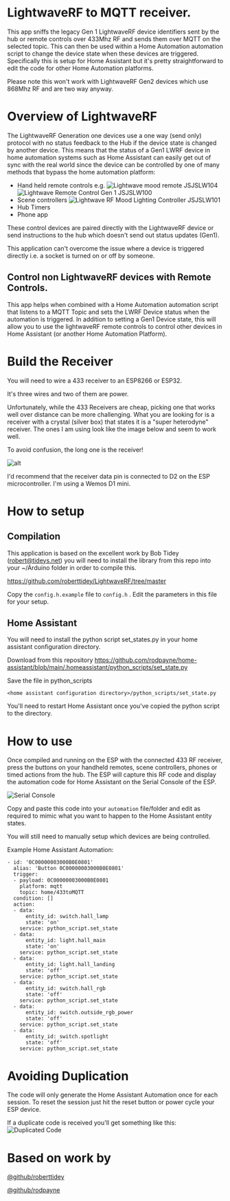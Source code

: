 # LightwaveRF to MQTT receiver. 

This app sniffs the legacy Gen 1 LightwaveRF device identifiers sent by the hub or remote controls over 433Mhz RF and sends them over MQTT on the selected topic. This  can then be used within a Home Automation automation script to change the device state when these devices are triggered.
Specifically this is setup for Home Assistant but it's pretty straightforward to edit the code for other Home Automation platforms. 

Please note this won't work with LightwaveRF Gen2 devices which use 868Mhz RF and are two way anyway.

# Overview of LightwaveRF 

The LightwaveRF Generation one devices use a one way (send only) protocol with no status feedback to the Hub if the device state is changed by another device. This means that the status of a Gen1 LWRF device in home automation systems such as Home Assistant can easily get out of sync with the real world since the device can be controlled by one of many methods that bypass the home automation platform:

- Hand held remote controls 
    e.g. 
![Lightwave mood remote JSJSLW104](images/hh_remote.jpg)
![Lightwave Remote Control Gen 1 JSJSLW100](images/mood_remote.jpg) 
- Scene controllers
![Lightwave RF Mood Lighting Controller JSJSLW101](images/mood_control.jpg)
- Hub Timers
- Phone app

These control devices are paired directly with the LightwaveRF device or send instructions to the hub which doesn't send out status updates (Gen1).

This application can't overcome the issue where a device is triggered directly i.e. a socket is turned on or off by someone. 

## Control non LightwaveRF devices with Remote Controls.
This app helps when combined with a Home Automation automation script that listens to a MQTT Topic and sets the LWRF Device status when the automation is triggered. In addition to setting a Gen1 Device state, this will allow you to use the lightwaveRF remote controls to control other devices in Home Assistant (or another Home Automation Platform).

# Build the Receiver
You will need to wire a 433 receiver to an ESP8266 or ESP32. 

It's three wires and two of them are power. 

Unfortunately, while the 433 Receivers are cheap, picking one that works well over distance can be more challenging. What you are looking for is a receiver with a crystal (silver box) that states it is a "super heterodyne" receiver. The ones I am using look like the image below and seem to work well. 

To avoid confusion, the long one is the receiver!

![alt](images/433_rf.jpg)

I'd recommend that the receiver data pin is connected to D2 on the ESP microcontroller. I'm using a Wemos D1 mini.


# How to setup
## Compilation 
This application is based on the excellent work by Bob Tidey (robert@tideys.net) you will need to install the library from this repo into your ~/Arduino folder in order to compile this. 

https://github.com/roberttidey/LightwaveRF/tree/master

Copy the ```config.h.example``` file to ```config.h``` . 
Edit the parameters in this file for your setup.

## Home Assistant
You will need to install the python script set_states.py in your home assistant configuration directory.

Download from this repository  https://github.com/rodpayne/home-assistant/blob/main/.homeassistant/python_scripts/set_state.py 

Save the file in python_scripts
```
<home assistant configuration directory>/python_scripts/set_state.py
```
You'll need to restart Home Assistant once you've copied the python script to the directory. 

# How to use

Once compiled and running on the ESP with the connected 433 RF receiver, press the buttons on your handheld remotes, scene controllers, phones or timed actions from the hub. The ESP will capture this RF code and display the automation code for Home Assistant on the Serial Console of the ESP. 

![Serial Console](images/serial_console2.png)


Copy and paste this code into your ```automation``` file/folder and edit as required to mimic what you want to happen to the Home Assistant entity states. 

You will still need to manually setup which devices are being controlled.

Example Home Assistant Automation:

```
- id: '0C00000003000B0E0801'
  alias: 'Button 0C00000003000B0E0801'
  trigger:
  - payload: 0C00000003000B0E0801
    platform: mqtt
    topic: home/433toMQTT
  condition: []
  action:
  - data:
      entity_id: switch.hall_lamp
      state: 'on'
    service: python_script.set_state
  - data:
      entity_id: light.hall_main
      state: 'on'
    service: python_script.set_state
  - data:
      entity_id: light.hall_landing
      state: 'off'
    service: python_script.set_state
  - data:
      entity_id: switch.hall_rgb
      state: 'off'
    service: python_script.set_state
  - data:
      entity_id: switch.outside_rgb_power
      state: 'off'
    service: python_script.set_state
  - data:
      entity_id: switch.spotlight
      state: 'off'
    service: python_script.set_state
```

# Avoiding Duplication
The code will only generate the Home Assistant Automation once for each session. To reset the session just hit the reset button or power cycle your ESP device. 

If a duplicate code is received you'll get something like this:
![Duplicated Code](images/serial_console_duplicate.png)

# Based on work by
[@github/roberttidey](https://github.com/roberttidey)

[@github/rodpayne](https://github.com/rodpayne/home-assistant/blob/main/.homeassistant/python_scripts/set_state.py)

